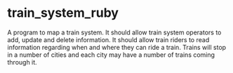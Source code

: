 # train_system_ruby
A program to map a train system. It should allow train system operators to add, update and delete information. It should allow train riders to read information regarding when and where they can ride a train.  Trains will stop in a number of cities and each city may have a number of trains coming through it.
